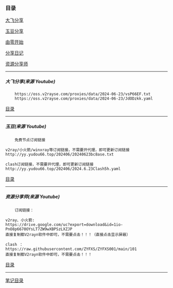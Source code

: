 ### 目录

[大飞分享](#大飞分享来源-youtube)

[玉豆分享](#玉豆来源-youtube)

[由零开始](./1/)

[分享日记](./2/)

[资源分享师](#资源分享师来源-youtube)

---

##### 大飞分享(来源 Youtube)

```
    https://oss.v2rayse.com/proxies/data/2024-06-23/vsP66EF.txt
    https://oss.v2rayse.com/proxies/data/2024-06-23/JdODzkk.yaml
```

[目录](#目录)

---

##### 玉豆(来源 Youtube)

```
    免费节点订阅链接

v2ray/小火箭/winxray等订阅链接，不需要开代理，即可更新订阅链接
http://yy.yudou66.top/202406/20240623bc8ase.txt

clash订阅链接，不需要开代理，即可更新订阅链接
http://yy.yudou66.top/202406/2024.6.23Clash5h.yaml

```

[目录](#目录)

---

##### 资源分享师(来源 Youtube)

```
    订阅链接：

v2ray、小火箭:
https://drive.google.com/uc?export=download&id=1io-PnO8p6670OYsLT7ZW9wXBPSzLXZJP
直接复制都V2rayn软件中即可，不需要点击！！！（直接点击显示屏蔽）

clash ：
https://raw.githubusercontent.com/ZYFXS/ZYFXS001/main/101
直接复制都V2rayn软件中即可，不需要点击！！！

```

[目录](#目录)

---
[笔记目录](../../README.md)
